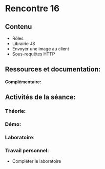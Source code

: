 # Rencontre 16

## Contenu
- Rôles
- Librairie JS
- Envoyer une image au client
- Sous-requêtes HTTP
## Ressources et documentation: 

#### Complémentaire: 


## Activités de la séance: 
### Théorie:  


### Démo:


### Laboratoire: 

 
### Travail personnel: 
- Compléter le laboratoire